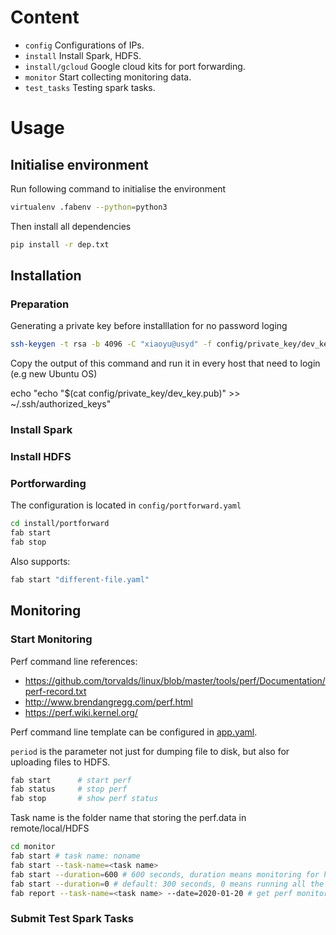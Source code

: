 # Content

- `config` Configurations of IPs.
- `install` Install Spark, HDFS.
- `install/gcloud` Google cloud kits for port forwarding.
- `monitor` Start collecting monitoring data.
- `test_tasks` Testing spark tasks.

# Usage

## Initialise environment

Run following command to initialise the environment

```bash
virtualenv .fabenv --python=python3
```

Then install all dependencies

```bash
pip install -r dep.txt 
```

## Installation

### Preparation

Generating a private key before installlation for no password loging

```bash
ssh-keygen -t rsa -b 4096 -C "xiaoyu@usyd" -f config/private_key/dev_key
```

Copy the output of this command and run it in every host that need to login (e.g new Ubuntu OS)

echo "echo \"$(cat config/private_key/dev_key.pub)\" >> ~/.ssh/authorized_keys"

### Install Spark

### Install HDFS

### Portforwarding

The configuration is located in `config/portforward.yaml`

```bash
cd install/portforward
fab start
fab stop
```

Also supports:

```bash
fab start "different-file.yaml"
```

## Monitoring

### Start Monitoring


Perf command line references:
* https://github.com/torvalds/linux/blob/master/tools/perf/Documentation/perf-record.txt
* http://www.brendangregg.com/perf.html
* https://perf.wiki.kernel.org/

Perf command line template can be configured in [app.yaml](config/app.yaml).

`period` is the parameter not just for dumping file to disk, but also for uploading files to HDFS.

```bash
fab start      # start perf
fab status     # stop perf
fab stop       # show perf status
```

Task name is the folder name that storing the perf.data in remote/local/HDFS

```bash
cd monitor
fab start # task name: noname
fab start --task-name=<task name>
fab start --duration=600 # 600 seconds, duration means monitoring for how long
fab start --duration=0 # default: 300 seconds, 0 means running all the time
fab report --task-name=<task name> --date=2020-01-20 # get perf monitoring data from HDFS to local
```

### Submit Test Spark Tasks






